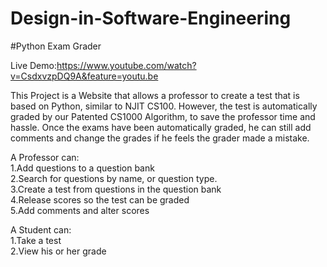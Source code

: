 # Design-in-Software-Engineering
#Python Exam Grader

Live Demo:https://www.youtube.com/watch?v=CsdxvzpDQ9A&feature=youtu.be

This Project is a Website that allows a professor to create a test that is based on Python, similar to NJIT CS100. However, the test is automatically graded by our Patented CS1000 Algorithm, to save the professor time and hassle. Once the exams have been automatically graded, he can still add comments and change the grades if he feels the grader made a mistake. 

A Professor can:  
1.Add questions to a question bank                                      
2.Search for questions by name, or question type.                       
3.Create a test from questions in the question bank               
4.Release scores so the test can be graded            
5.Add comments and alter scores               

A Student can:  
1.Take a test                   
2.View his or her grade
